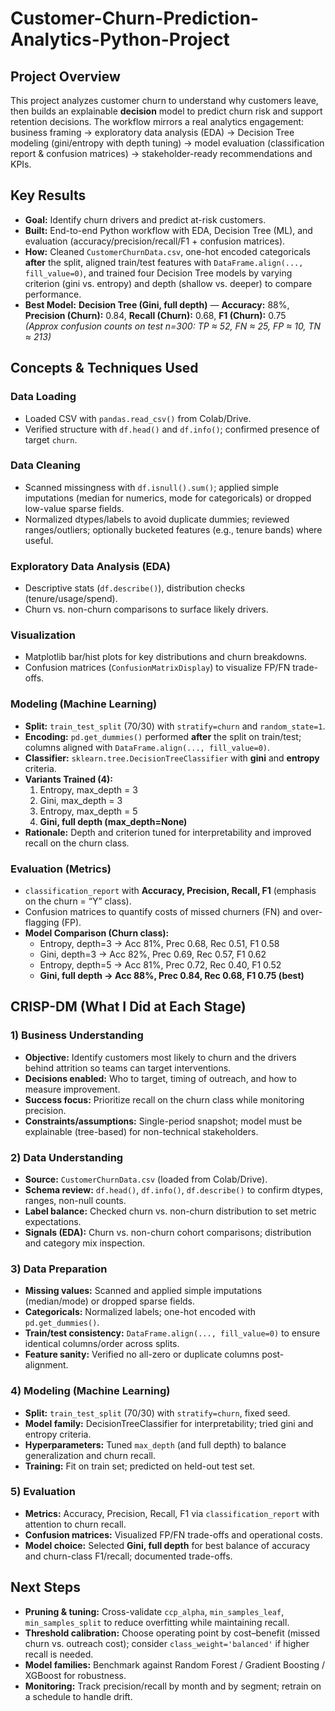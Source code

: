 # Customer-Churn-Prediction-Analytics-Python-Project

## Project Overview
This project analyzes customer churn to understand why customers leave, then builds an explainable **decision** model to predict churn risk and support retention decisions. The workflow mirrors a real analytics engagement: business framing → exploratory data analysis (EDA) → Decision Tree modeling (gini/entropy with depth tuning) → model evaluation (classification report & confusion matrices) → stakeholder-ready recommendations and KPIs.

## Key Results
- **Goal:** Identify churn drivers and predict at-risk customers.
- **Built:** End-to-end Python workflow with EDA, Decision Tree (ML), and evaluation (accuracy/precision/recall/F1 + confusion matrices).
- **How:** Cleaned `CustomerChurnData.csv`, one-hot encoded categoricals **after** the split, aligned train/test features with `DataFrame.align(..., fill_value=0)`, and trained four Decision Tree models by varying criterion (gini vs. entropy) and depth (shallow vs. deeper) to compare performance.
- **Best Model:** **Decision Tree (Gini, full depth)** — **Accuracy:** 88%, **Precision (Churn):** 0.84, **Recall (Churn):** 0.68, **F1 (Churn):** 0.75  
  *(Approx confusion counts on test n=300: TP ≈ 52, FN ≈ 25, FP ≈ 10, TN ≈ 213)*

## Concepts & Techniques Used

### Data Loading
- Loaded CSV with `pandas.read_csv()` from Colab/Drive.
- Verified structure with `df.head()` and `df.info()`; confirmed presence of target `churn`.

### Data Cleaning
- Scanned missingness with `df.isnull().sum()`; applied simple imputations (median for numerics, mode for categoricals) or dropped low-value sparse fields.
- Normalized dtypes/labels to avoid duplicate dummies; reviewed ranges/outliers; optionally bucketed features (e.g., tenure bands) where useful.

### Exploratory Data Analysis (EDA)
- Descriptive stats (`df.describe()`), distribution checks (tenure/usage/spend).
- Churn vs. non-churn comparisons to surface likely drivers.

### Visualization
- Matplotlib bar/hist plots for key distributions and churn breakdowns.
- Confusion matrices (`ConfusionMatrixDisplay`) to visualize FP/FN trade-offs.

### Modeling (Machine Learning)
- **Split:** `train_test_split` (70/30) with `stratify=churn` and `random_state=1`.
- **Encoding:** `pd.get_dummies()` performed **after** the split on train/test; columns aligned with `DataFrame.align(..., fill_value=0)`.
- **Classifier:** `sklearn.tree.DecisionTreeClassifier` with **gini** and **entropy** criteria.
- **Variants Trained (4):**
  1) Entropy, max_depth = 3  
  2) Gini, max_depth = 3  
  3) Entropy, max_depth = 5  
  4) **Gini, full depth (max_depth=None)**
- **Rationale:** Depth and criterion tuned for interpretability and improved recall on the churn class.

### Evaluation (Metrics)
- `classification_report` with **Accuracy, Precision, Recall, F1** (emphasis on the churn = “Y” class).
- Confusion matrices to quantify costs of missed churners (FN) and over-flagging (FP).
- **Model Comparison (Churn class):**
  - Entropy, depth=3 → Acc 81%, Prec 0.68, Rec 0.51, F1 0.58  
  - Gini, depth=3 → Acc 82%, Prec 0.69, Rec 0.57, F1 0.62  
  - Entropy, depth=5 → Acc 81%, Prec 0.72, Rec 0.40, F1 0.52  
  - **Gini, full depth → Acc 88%, Prec 0.84, Rec 0.68, F1 0.75 (best)**

## CRISP-DM (What I Did at Each Stage)

### 1) Business Understanding
- **Objective:** Identify customers most likely to churn and the drivers behind attrition so teams can target interventions.
- **Decisions enabled:** Who to target, timing of outreach, and how to measure improvement.
- **Success focus:** Prioritize recall on the churn class while monitoring precision.
- **Constraints/assumptions:** Single-period snapshot; model must be explainable (tree-based) for non-technical stakeholders.

### 2) Data Understanding
- **Source:** `CustomerChurnData.csv` (loaded from Colab/Drive).
- **Schema review:** `df.head()`, `df.info()`, `df.describe()` to confirm dtypes, ranges, non-null counts.
- **Label balance:** Checked churn vs. non-churn distribution to set metric expectations.
- **Signals (EDA):** Churn vs. non-churn cohort comparisons; distribution and category mix inspection.

### 3) Data Preparation
- **Missing values:** Scanned and applied simple imputations (median/mode) or dropped sparse fields.
- **Categoricals:** Normalized labels; one-hot encoded with `pd.get_dummies()`.
- **Train/test consistency:** `DataFrame.align(..., fill_value=0)` to ensure identical columns/order across splits.
- **Feature sanity:** Verified no all-zero or duplicate columns post-alignment.

### 4) Modeling (Machine Learning)
- **Split:** `train_test_split` (70/30) with `stratify=churn`, fixed seed.
- **Model family:** DecisionTreeClassifier for interpretability; tried gini and entropy criteria.
- **Hyperparameters:** Tuned `max_depth` (and full depth) to balance generalization and churn recall.
- **Training:** Fit on train set; predicted on held-out test set.

### 5) Evaluation
- **Metrics:** Accuracy, Precision, Recall, F1 via `classification_report` with attention to churn recall.
- **Confusion matrices:** Visualized FP/FN trade-offs and operational costs.
- **Model choice:** Selected **Gini, full depth** for best balance of accuracy and churn-class F1/recall; documented trade-offs.

## Next Steps
- **Pruning & tuning:** Cross-validate `ccp_alpha`, `min_samples_leaf`, `min_samples_split` to reduce overfitting while maintaining recall.
- **Threshold calibration:** Choose operating point by cost–benefit (missed churn vs. outreach cost); consider `class_weight='balanced'` if higher recall is needed.
- **Model families:** Benchmark against Random Forest / Gradient Boosting / XGBoost for robustness.
- **Monitoring:** Track precision/recall by month and by segment; retrain on a schedule to handle drift.
